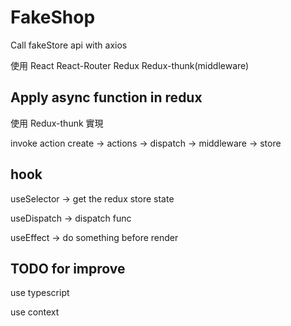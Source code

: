 # FakeShop

Call fakeStore api with axios

使用 React React-Router Redux Redux-thunk(middleware)

## Apply async function in redux

使用 Redux-thunk 實現

invoke action create -> actions -> dispatch -> middleware -> store

## hook

useSelector -> get the redux store state

useDispatch -> dispatch func

useEffect -> do something before render

## TODO for improve

use typescript

use context
